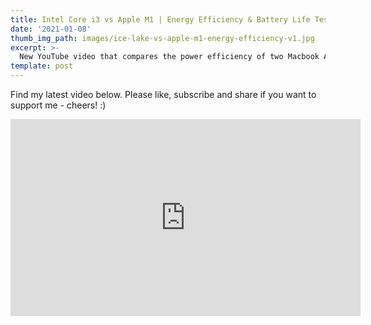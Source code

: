 ```yaml
---
title: Intel Core i3 vs Apple M1 | Energy Efficiency & Battery Life Test
date: '2021-01-08'
thumb_img_path: images/ice-lake-vs-apple-m1-energy-efficiency-v1.jpg
excerpt: >-
  New YouTube video that compares the power efficiency of two Macbook Air models.
template: post
---
```


Find my latest video below. Please like, subscribe and share if you want to support me - cheers! :)

<iframe width="560" height="315" src="https://www.youtube.com/embed/_qL1ewdwAAU" frameborder="0" allow="accelerometer; autoplay; clipboard-write; encrypted-media; gyroscope; picture-in-picture" allowfullscreen></iframe>